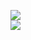 [![](https://img.shields.io/badge/Made%20With-Github%20Spray-lightgrey.svg?style=for-the-badge&logo=github)](https://github.com/Annihil/github-spray#19782)  
[![](https://i.imgur.com/2DrTn0Z.gif)](https://github.com/Annihil/github-spray)